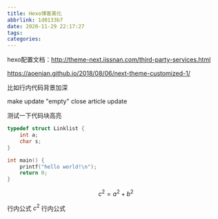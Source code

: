 ```yaml
---
title: Hexo博客美化
abbrlink: 1d0133b7
date: 2020-11-29 22:17:27
tags:
categories:
---
```



hexo配置文档：http://theme-next.iissnan.com/third-party-services.html

https://aoenian.github.io/2018/08/06/next-theme-customized-1/

比如行内代码背景加深

make update "empty"
close article update

测试一下代码块高亮

```c
typedef struct Linklist {
    int a;
    char s;
}

int main() {
    printf("hello world!\n");
    return 0;
}

```

$$
c^2 = a^2 + b^2
$$

行内公式 $c^2$ 行内公式

